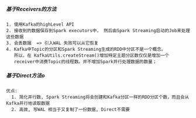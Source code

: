 

##### 基于Receivers的方法
````$xslt
1. 使用Kafka的highLevel API
2. 接收到的数据保存到Spark executors中， 然后由Spark Streaming启动的Job来处理这些数据
3. 会丢数据  => 引入WAL 失败可以从它恢复
4. Kafka中Topic的分区和Spark Streaming生成的RDD中分区不是一个概念。
   所以，在 KafkaUtils.createStream()增加特定主题分区数仅仅是增加一个
   receiver中消费Topic的线程数。并不增加Spark并行处理数据的数量；
````

##### 基于Direct方法o
```$xslt
优点:
  1. 简化并行数, Spark Streaming将会创建和Kafka分区一样的RDD分区个数，而且会从Kafka并行地读取数据
  2. 高效, 写WAL 相当于又复制了一份数据, Direct不需要
```